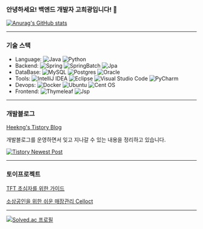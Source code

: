 ### 안녕하세요! 백엔드 개발자 고희광입니다! 👋

[![Anurag's GitHub stats](https://github-readme-stats.vercel.app/api?username=Heekng&show_icons=true&theme=radical)](https://github.com/anuraghazra/github-readme-stats)

---

### 기술 스택

- Language:
![Java](https://img.shields.io/badge/java-%23ED8B00.svg?style=for-the-badge&logo=java&logoColor=white)
![Python](https://img.shields.io/badge/python-3670A0?style=for-the-badge&logo=python&logoColor=ffdd54)
- Backend:
![Spring](https://img.shields.io/badge/spring-236DB33F.svg?style=for-the-badge&logo=spring&logoColor=white)
![SpringBatch](https://img.shields.io/badge/SpringBatch-6DB33F?style=for-the-badge&logo=spring&logoColor=white)
![Jpa](https://img.shields.io/badge/Jpa-6DB33F?style=for-the-badge&logo=spring&logoColor=white)
- DataBase:
![MySQL](https://img.shields.io/badge/mysql-%2300f.svg?style=for-the-badge&logo=mysql&logoColor=white)
![Postgres](https://img.shields.io/badge/postgres-%23316192.svg?style=for-the-badge&logo=postgresql&logoColor=white)
![Oracle](https://img.shields.io/badge/Oracle-F80000?style=for-the-badge&logo=oracle&logoColor=white)
- Tools: 
![IntelliJ IDEA](https://img.shields.io/badge/IntelliJIDEA-000000.svg?style=for-the-badge&logo=intellij-idea&logoColor=white)
![Eclipse](https://img.shields.io/badge/Eclipse-FE7A16.svg?style=for-the-badge&logo=Eclipse&logoColor=white)
![Visual Studio Code](https://img.shields.io/badge/Visual%20Studio%20Code-0078d7.svg?style=for-the-badge&logo=visual-studio-code&logoColor=white)
![PyCharm](https://img.shields.io/badge/pycharm-143?style=for-the-badge&logo=pycharm&logoColor=black&color=black&labelColor=green)
- Devops: 
![Docker](https://img.shields.io/badge/docker-%230db7ed.svg?style=for-the-badge&logo=docker&logoColor=white)
![Ubuntu](https://img.shields.io/badge/Ubuntu-E95420?style=for-the-badge&logo=ubuntu&logoColor=white)
![Cent OS](https://img.shields.io/badge/cent%20os-002260?style=for-the-badge&logo=centos&logoColor=F0F0F0)
- Frontend: 
![Thymeleaf](https://img.shields.io/badge/Thymeleaf-%23005C0F.svg?style=for-the-badge&logo=Thymeleaf&logoColor=white)
![Jsp](https://img.shields.io/badge/Jsp-F80000?style=for-the-badge&logoColor=white)

---

### 개발블로그

[Heekng's Tistory Blog](https://heekng.tistory.com)

개발블로그를 운영하면서 잊고 지나갈 수 있는 내용을 정리하고 있습니다.

[![Tistory Newest Post](https://tistory-readme-stats.vercel.app/api?name=Heekng&color=dark)](https://github.com/MoonJuhan/tistory-readme-stats)

---

### 토이프로젝트

[TFT 초심자를 위한 가이드](https://front-toche-web.vercel.app/)

[소상공인을 위한 쉬운 매장관리 Celloct](https://celloct.heekng.com)

---

[![Solved.ac
프로필](http://mazassumnida.wtf/api/v2/generate_badge?boj=heekng)](https://solved.ac/heekng/)

